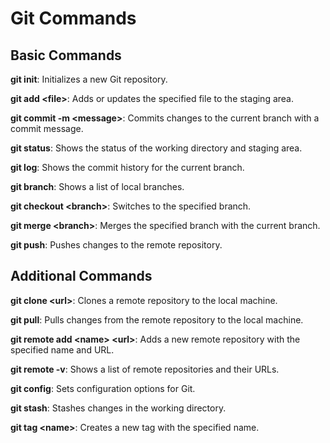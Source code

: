 <!DOCTYPE html>
<html>

<body>
	<h1>Git Commands</h1>
	<h2>Basic Commands</h2>
	<p><strong>git init</strong>: Initializes a new Git repository.</p>
	<p><strong>git add &lt;file&gt;</strong>: Adds or updates the specified file to the staging area.</p>
	<p><strong>git commit -m &lt;message&gt;</strong>: Commits changes to the current branch with a commit message.</p>
	<p><strong>git status</strong>: Shows the status of the working directory and staging area.</p>
	<p><strong>git log</strong>: Shows the commit history for the current branch.</p>
	<p><strong>git branch</strong>: Shows a list of local branches.</p>
	<p><strong>git checkout &lt;branch&gt;</strong>: Switches to the specified branch.</p>
	<p><strong>git merge &lt;branch&gt;</strong>: Merges the specified branch with the current branch.</p>
	<p><strong>git push</strong>: Pushes changes to the remote repository.</p>
	<h2>Additional Commands</h2>
	<p><strong>git clone &lt;url&gt;</strong>: Clones a remote repository to the local machine.</p>
	<p><strong>git pull</strong>: Pulls changes from the remote repository to the local machine.</p>
	<p><strong>git remote add &lt;name&gt; &lt;url&gt;</strong>: Adds a new remote repository with the specified name and URL.</p>
	<p><strong>git remote -v</strong>: Shows a list of remote repositories and their URLs.</p>
	<p><strong>git config</strong>: Sets configuration options for Git.</p>
	<p><strong>git stash</strong>: Stashes changes in the working directory.</p>
	<p><strong>git tag &lt;name&gt;</strong>: Creates a new tag with the specified name.</p>
</body>
</html>
